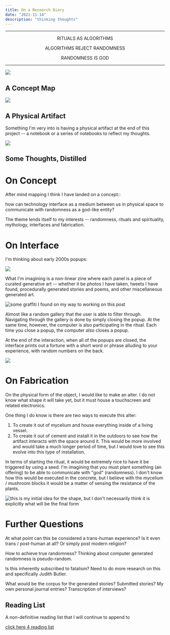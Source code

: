 ```yaml
---
title: On a Research Diary
date: "2021-11-14"
description: "thinking thoughts"
---
```


<hr>
<p style="text-align: center">
RITUALS AS ALGORITHMS
<p style="text-align: center">
ALGORITHMS REJECT RANDOMNESS
<p style="text-align: center">
RANDOMNESS IS GOD
</p>
<hr>

![](./thinkg.JPG)

## A Concept Map

![](./concept.png)

## A Physical Artifact

Something I'm very into is having a physical artifact at the end of this project -- a notebook or a series of notebooks to reflect my thoughts.

![](./img3.png)

## Some Thoughts, Distilled

# On Concept

After mind mapping I think I have landed on a concept::

how can technology interface as a medium between us in physical space to communicate with randomness as a god-like entity?

The theme lends itself to my interests -- randomness, rituals and spirituality, mythology, interfaces and fabrication.

# On Interface

I'm thinking about early 2000s popups:

![](./popup.jpg)

What I'm imagining is a non-linear zine where each panel is a piece of curated generative art -- whether it be photos I have taken, tweets I have found, procedurally generated stories and poems, and other miscellaneous generated art.

![some graffiti I found on my way to working on this post](./found.png)

Almost like a random gallery that the user is able to filter through. Navigating through the gallery is done by simply closing the popup. At the same time, however, the computer is also participating in the ritual. Each time you close a popup, the computer _also_ closes a popup.

At the end of the interaction, when all of the popups are closed, the interface prints out a fortune with a short word or phrase alluding to your experience, with random numbers on the back.

![](./fortune.webp)

# On Fabrication

On the physical form of the object, I would like to make an alter. I do not know what shape it will take yet, but it must house a touchscreen and related electronics. 

One thing I do know is there are two ways to execute this alter:
1. To create it out of mycelium and house everything inside of a living vessel.
2. To create it out of cement and install it in the outdoors to see how the artifact interacts with the space around it. This would be more involved and would take a much longer period of time, but I would love to see this evolve into this type of installation. 

In terms of starting the ritual, it would be extremely nice to have it be triggered by using a seed. I'm imagining that you must plant something (an offering) to be able to communicate with "god" (randomness). I don't know how this would be executed in the concrete, but I believe with the mycelium / mushroom blocks it would be a matter of sensing the resistance of the plants. 

![this is my initial idea for the shape, but I don't necessarily think it is explicitly what will be the final form](./housing.png)

# Further Questions

At what point can this be considered a trans-human experience? Is it even trans / post-human at all? Or simply post modern religion?

How to achieve true randomness? Thinking about computer generated randomness is pseudo-random.

Is this inherently subscribed to fatalism? Need to do more research on this and specifically Judith Butler.

What would be the corpus for the generated stories? Submitted stories? My own personal journal entries? Transcription of interviews?



## Reading List

A non-definitive reading list that I will continue to append to

[click here 4 reading list](https://www.notion.so/samheckle/76f4c18d67694228ac5b702f9174cc6c?v=9276fa550dc4403ca73b3d1c4a95b93b)